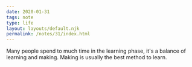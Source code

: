 ```yaml
---
date: 2020-01-31
tags: note
type: life
layout: layouts/default.njk
permalink: /notes/31/index.html
---
```


Many people spend to much time in the learning phase, it's a balance of learning and making. Making is usually the best method to learn.
